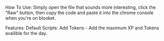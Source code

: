 How To Use:
Simply open the file that sounds more interesting, click the "Raw" button, then copy the code and paste it into the chrome console when you're on blooket.

Features:
Default Scripts:
Add Tokens - Add the maximum XP and Tokens availible for the day.
